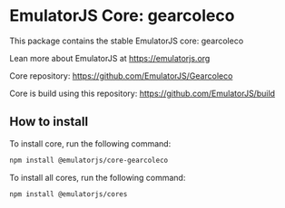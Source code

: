 # EmulatorJS Core: gearcoleco

This package contains the stable EmulatorJS core: gearcoleco

Lean more about EmulatorJS at https://emulatorjs.org

Core repository:
https://github.com/EmulatorJS/Gearcoleco

Core is build using this repository:
https://github.com/EmulatorJS/build

## How to install

To install core, run the following command:

```bash
npm install @emulatorjs/core-gearcoleco
```
To install all cores, run the following command:

```bash
npm install @emulatorjs/cores
```

